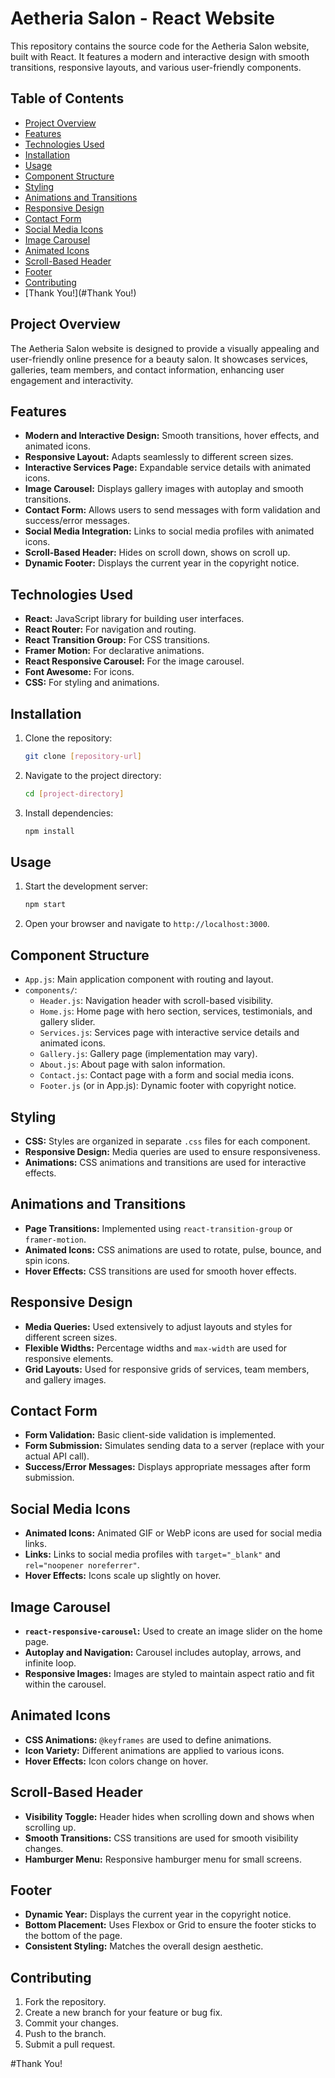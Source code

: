
# Aetheria Salon - React Website

This repository contains the source code for the Aetheria Salon website, built with React. It features a modern and interactive design with smooth transitions, responsive layouts, and various user-friendly components.

## Table of Contents

- [Project Overview](#project-overview)
- [Features](#features)
- [Technologies Used](#technologies-used)
- [Installation](#installation)
- [Usage](#usage)
- [Component Structure](#component-structure)
- [Styling](#styling)
- [Animations and Transitions](#animations-and-transitions)
- [Responsive Design](#responsive-design)
- [Contact Form](#contact-form)
- [Social Media Icons](#social-media-icons)
- [Image Carousel](#image-carousel)
- [Animated Icons](#animated-icons)
- [Scroll-Based Header](#scroll-based-header)
- [Footer](#footer)
- [Contributing](#contributing)
- [Thank You!](#Thank You!)

## Project Overview

The Aetheria Salon website is designed to provide a visually appealing and user-friendly online presence for a beauty salon. It showcases services, galleries, team members, and contact information, enhancing user engagement and interactivity.

## Features

- **Modern and Interactive Design:** Smooth transitions, hover effects, and animated icons.
- **Responsive Layout:** Adapts seamlessly to different screen sizes.
- **Interactive Services Page:** Expandable service details with animated icons.
- **Image Carousel:** Displays gallery images with autoplay and smooth transitions.
- **Contact Form:** Allows users to send messages with form validation and success/error messages.
- **Social Media Integration:** Links to social media profiles with animated icons.
- **Scroll-Based Header:** Hides on scroll down, shows on scroll up.
- **Dynamic Footer:** Displays the current year in the copyright notice.

## Technologies Used

- **React:** JavaScript library for building user interfaces.
- **React Router:** For navigation and routing.
- **React Transition Group:** For CSS transitions.
- **Framer Motion:** For declarative animations.
- **React Responsive Carousel:** For the image carousel.
- **Font Awesome:** For icons.
- **CSS:** For styling and animations.

## Installation

1. Clone the repository:

   ```bash
   git clone [repository-url]


2.  Navigate to the project directory:

    ```bash
    cd [project-directory]
    ```

3.  Install dependencies:

    ```bash
    npm install
    ```

## Usage

1.  Start the development server:

    ```bash
    npm start
    ```

2.  Open your browser and navigate to `http://localhost:3000`.

## Component Structure

  - `App.js`: Main application component with routing and layout.
  - `components/`:
      - `Header.js`: Navigation header with scroll-based visibility.
      - `Home.js`: Home page with hero section, services, testimonials, and gallery slider.
      - `Services.js`: Services page with interactive service details and animated icons.
      - `Gallery.js`: Gallery page (implementation may vary).
      - `About.js`: About page with salon information.
      - `Contact.js`: Contact page with a form and social media icons.
      - `Footer.js` (or in App.js): Dynamic footer with copyright notice.

## Styling

  - **CSS:** Styles are organized in separate `.css` files for each component.
  - **Responsive Design:** Media queries are used to ensure responsiveness.
  - **Animations:** CSS animations and transitions are used for interactive effects.

## Animations and Transitions

  - **Page Transitions:** Implemented using `react-transition-group` or `framer-motion`.
  - **Animated Icons:** CSS animations are used to rotate, pulse, bounce, and spin icons.
  - **Hover Effects:** CSS transitions are used for smooth hover effects.

## Responsive Design

  - **Media Queries:** Used extensively to adjust layouts and styles for different screen sizes.
  - **Flexible Widths:** Percentage widths and `max-width` are used for responsive elements.
  - **Grid Layouts:** Used for responsive grids of services, team members, and gallery images.

## Contact Form

  - **Form Validation:** Basic client-side validation is implemented.
  - **Form Submission:** Simulates sending data to a server (replace with your actual API call).
  - **Success/Error Messages:** Displays appropriate messages after form submission.

## Social Media Icons

  - **Animated Icons:** Animated GIF or WebP icons are used for social media links.
  - **Links:** Links to social media profiles with `target="_blank"` and `rel="noopener noreferrer"`.
  - **Hover Effects:** Icons scale up slightly on hover.

## Image Carousel

  - **`react-responsive-carousel`:** Used to create an image slider on the home page.
  - **Autoplay and Navigation:** Carousel includes autoplay, arrows, and infinite loop.
  - **Responsive Images:** Images are styled to maintain aspect ratio and fit within the carousel.

## Animated Icons

  - **CSS Animations:** `@keyframes` are used to define animations.
  - **Icon Variety:** Different animations are applied to various icons.
  - **Hover Effects:** Icon colors change on hover.

## Scroll-Based Header

  - **Visibility Toggle:** Header hides when scrolling down and shows when scrolling up.
  - **Smooth Transitions:** CSS transitions are used for smooth visibility changes.
  - **Hamburger Menu:** Responsive hamburger menu for small screens.

## Footer

  - **Dynamic Year:** Displays the current year in the copyright notice.
  - **Bottom Placement:** Uses Flexbox or Grid to ensure the footer sticks to the bottom of the page.
  - **Consistent Styling:** Matches the overall design aesthetic.

## Contributing

1.  Fork the repository.
2.  Create a new branch for your feature or bug fix.
3.  Commit your changes.
4.  Push to the branch.
5.  Submit a pull request.

#Thank You!
